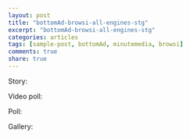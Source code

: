 ```yaml
---
layout: post
title: "bottomAd-browsi-all-engines-stg"
excerpt: "bottomAd-browsi-all-engines-stg"
categories: articles
tags: [sample-post, bottomAd, minutemedia, browsi]
comments: true
share: true
---
```


Story: 

<div class="apester-media" data-media-id="5f33b4b7141f0faa3807a8e6" height="512"></div>

Video poll:

<div class="apester-media" data-media-id="5f33b55a141f0f57ce07a8eb" height="388"></div>

Poll: 

<div class="apester-media" data-media-id="5f33b4db141f0fa73d07a8e8" height="350"></div>

Gallery:

<div class="apester-media" data-media-id="5f33b5fa141f0f986907a8ec" height="512"></div>

<div class="apester-media" data-media-id="5f38b4f0e5d1579250843f16" height="404"></div>

<script async src="https://static.stg.apester.com/js/sdk/latest/apester-sdk.js"></script>
